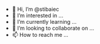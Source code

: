 - 👋 Hi, I’m @stibaiec
- 👀 I’m interested in ...
- 🌱 I’m currently learning ...
- 💞️ I’m looking to collaborate on ...
- 📫 How to reach me ...

<!---
stibaiec/stibaiec is a ✨ special ✨ repository because its `README.md` (this file) appears on your GitHub profile.
You can click the Preview link to take a look at your changes.
--->
